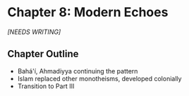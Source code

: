 # Chapter 8: Modern Echoes

*[NEEDS WRITING]*

## Chapter Outline
- Bahá'í, Ahmadiyya continuing the pattern
- Islam replaced other monotheisms, developed colonially
- Transition to Part III
